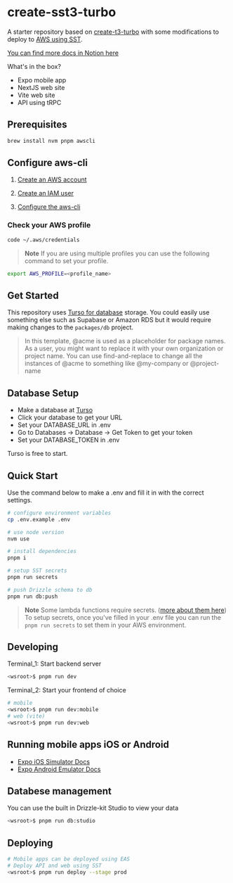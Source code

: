 # create-sst3-turbo

A starter repository based on [create-t3-turbo](https://github.com/t3-oss/create-t3-turbo) with some modifications to deploy to [AWS using SST](https://sst.dev).

[You can find more docs in Notion here](https://rollemira.notion.site/Create-SST3-Turbo-55cb58971dcf40cd8371ca3de24aebef?pvs=4)

What's in the box?

- Expo mobile app
- NextJS web site
- Vite web site
- API using tRPC

## Prerequisites

```bash
brew install nvm pnpm awscli
```

## Configure aws-cli

1. [Create an AWS account](https://aws.amazon.com)

2. [Create an IAM user](https://sst.dev/chapters/create-an-iam-user.html)

3. [Configure the aws-cli](https://sst.dev/chapters/configure-the-aws-cli.html#add-your-access-key-to-aws-cli)

### Check your AWS profile

```bash
code ~/.aws/credentials
```

> **Note** If you are using multiple profiles you can use the following command to set your profile.

```bash
export AWS_PROFILE=<profile_name>
```

## Get Started

This repository uses [Turso for database](https://turso.tech) storage. You could easily use something else such as Supabase or Amazon RDS but it would require making changes to the `packages/db` project.

> In this template, @acme is used as a placeholder for package names. As a user, you might want to replace it with your own organization or project name. You can use find-and-replace to change all the instances of @acme to something like @my-company or @project-name

## Database Setup

- Make a database at [Turso](https://turso.tech/)
- Click your database to get your URL
- Set your DATABASE_URL in .env
- Go to Databases -> Database -> Get Token to get your token
- Set your DATABASE_TOKEN in .env

Turso is free to start.

## Quick Start

Use the command below to make a .env and fill it in with the correct settings.

```bash
# configure environment variables
cp .env.example .env

# use node version
nvm use

# install dependencies
pnpm i

# setup SST secrets
pnpm run secrets

# push Drizzle schema to db
pnpm run db:push
```

> **Note** Some lambda functions require secrets. ([more about them here](https://sst.dev/chapters/handling-secrets-in-sst.html))
> To setup secrets, once you've filled in your .env file you
> can run the `pnpm run secrets` to set them in your AWS environment.

## Developing

Terminal_1: Start backend server

```bash
<wsroot>$ pnpm run dev
```

Terminal_2: Start your frontend of choice

```bash
# mobile
<wsroot>$ pnpm run dev:mobile
# web (vite)
<wsroot>$ pnpm run dev:web
```

## Running mobile apps iOS or Android

- [Expo iOS Simulator Docs](https://docs.expo.dev/workflow/ios-simulator)
- [Expo Android Emulator Docs](https://docs.expo.dev/workflow/android-studio-emulator)

## Databese management

You can use the built in Drizzle-kit Studio to view your data

```bash
<wsroot>$ pnpm run db:studio
```

## Deploying

```bash
# Mobile apps can be deployed using EAS
# Deploy API and web using SST
<wsroot>$ pnpm run deploy --stage prod
```
